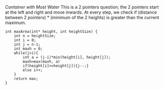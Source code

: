 *Container with Most Water*
This is a 2 pointers question; the 2 pointers start at the left and right and move inwards. At every step, we check if (distance between 2 pointers) * (minimum of the 2 heights) is greater than the current maximum. 
```
int maxArea(int* height, int heightSize) {
    int n = heightSize;
    int i = 0;
    int j = n-1;
    int maxh = 0;
    while(j>i){
        int a = (j-i)*min(height[i], height[j]);
        maxh=max(maxh, a)
        if(height[i]>=height[j]){j--;}
        else i++;
    }
    return max;
}
```
